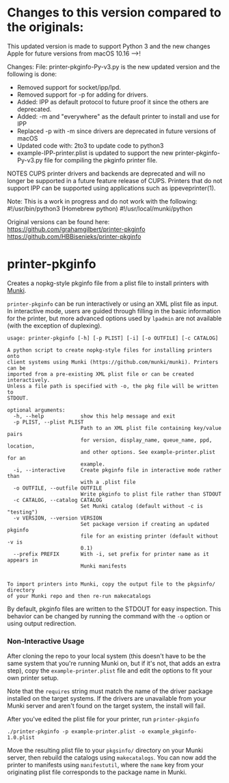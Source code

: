 Changes to this version compared to the originals:
==================================
This updated version is made to support Python 3 and the new changes Apple for future versions from macOS 10.16 -->!

Changes:
File: printer-pkginfo-Py-v3.py is the new updated version and the following is done:
- Removed support for socket/ipp/lpd.
- Removed support for -p for adding for drivers. 
- Added: IPP as default protocol to future proof it since the others are deprecated.
- Added: -m and "everywhere" as the default printer to install and use for IPP
- Replaced -p with -m since drivers are deprecated in future versions of macOS
- Updated code with: 2to3 to update code to python3
- example-IPP-printer.plist is updated to support the new printer-pkginfo-Py-v3.py file for compiling the pkginfo printer file.


NOTES
CUPS printer drivers and backends are deprecated and will no longer  be
       supported  in  a  future feature release of CUPS.  Printers that do not
       support   IPP   can   be   supported   using   applications   such   as
       ippeveprinter(1).


Note: This is a work in progress and do not work with the following:
#!/usr/bin/python3 (Homebrew python)
#!/usr/local/munki/python

Original versions can be found here:
https://github.com/grahamgilbert/printer-pkginfo
https://github.com/HBBisenieks/printer-pkginfo

printer-pkginfo
===============

Creates a nopkg-style pkginfo file from a plist file to install printers with
[Munki](https://github.com/munki/munki).

`printer-pkginfo` can be run interactively or using an XML plist file as
input. In interactive mode, users are guided through filling in the basic
information for the printer, but more advanced options used by `lpadmin`
are not available (with the exception of duplexing).

```
usage: printer-pkginfo [-h] [-p PLIST] [-i] [-o OUTFILE] [-c CATALOG]

A python script to create nopkg-style files for installing printers onto
client systems using Munki (https://github.com/munki/munki). Printers can be
imported from a pre-existing XML plist file or can be created interactively.
Unless a file path is specified with -o, the pkg file will be written to
STDOUT.

optional arguments:
  -h, --help            show this help message and exit
  -p PLIST, --plist PLIST
                        Path to an XML plist file containing key/value pairs
                        for version, display_name, queue_name, ppd, location,
                        and other options. See example-printer.plist for an
                        example.
  -i, --interactive     Create pkginfo file in interactive mode rather than
                        with a .plist file
  -o OUTFILE, --outfile OUTFILE
                        Write pkginfo to plist file rather than STDOUT
  -c CATALOG, --catalog CATALOG
                        Set Munki catalog (default without -c is "testing")
  -v VERSION, --version VERSION
                        Set package version if creating an updated pkginfo
                        file for an existing printer (default without -v is
                        0.1)
  --prefix PREFIX       With -i, set prefix for printer name as it appears in
                        Munki manifests


To import printers into Munki, copy the output file to the pkgsinfo/ directory
of your Munki repo and then re-run makecatalogs
```

By default, pkginfo files are written to the STDOUT for easy inspection. This
behavior can be changed by running the command with the `-o` option or using
output redirection.

### Non-Interactive Usage

After cloning the repo to your local system (this doesn't have to be the same
system that you're running Munki on, but if it's not, that adds an extra step),
copy the `example-printer.plist` file and edit the options to fit your own
printer setup.

Note that the `requires` string must match the name of the driver package
installed on the target systems. If the drivers are unavailable from your
Munki server and aren't found on the target system, the install will fail.

After you've edited the plist file for your printer, run `printer-pkginfo`

```
./printer-pkginfo -p example-printer.plist -o example_pkginfo-1.0.plist
```

Move the resulting plist file to your `pkgsinfo/` directory on your Munki
server, then rebuild the catalogs using `makecatalogs`. You can now add the
printer to manifests using `manifestutil`, where the `name` key from your
originating plist file corresponds to the package name in Munki.
